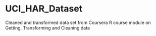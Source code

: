 UCI_HAR_Dataset
===============

Cleaned and transformed data set from Coursera R course module on Getting, Transforming and Cleaning data
